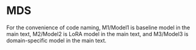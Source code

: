 # MDS
For the convenience of code naming, M1/Model1 is baseline model in the main text, M2/Model2 is LoRA model in the main text, and M3/Model3 is domain-specific model in the main text.

